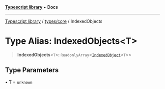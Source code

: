 [**Typescript library**](../../../index.md) • **Docs**

***

[Typescript library](../../../modules.md) / [types/core](../index.md) / IndexedObjects

# Type Alias: IndexedObjects\<T\>

> **IndexedObjects**\<`T`\>: `ReadonlyArray`\<[`IndexedObject`](IndexedObject.md)\<`T`\>\>

## Type Parameters

• **T** = `unknown`
